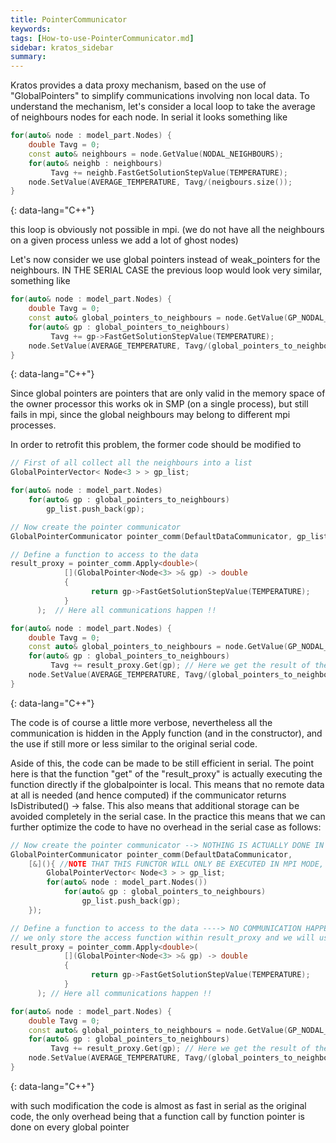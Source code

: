 ```yaml
---
title: PointerCommunicator
keywords: 
tags: [How-to-use-PointerCommunicator.md]
sidebar: kratos_sidebar
summary: 
---
```


Kratos provides a data proxy mechanism, based on the use of "GlobalPointers" to simplify communications involving non local data.
To understand the mechanism, let's consider a local loop to take the average of neighbours nodes for each node.
In serial it looks something like

```cpp
for(auto& node : model_part.Nodes) {
    double Tavg = 0;
    const auto& neighbours = node.GetValue(NODAL_NEIGHBOURS);
    for(auto& neighb : neighbours)
         Tavg += neighb.FastGetSolutionStepValue(TEMPERATURE);
    node.SetValue(AVERAGE_TEMPERATURE, Tavg/(neigbours.size());
}
```
{: data-lang="C++"}

this loop is obviously not possible in mpi. (we do not have all the neighbours on a given process unless we add a lot of ghost nodes)

Let's now consider we use global pointers instead of weak_pointers for the neighbours. IN THE SERIAL CASE the previous loop would look very similar, something like

```cpp
for(auto& node : model_part.Nodes) {
    double Tavg = 0;
    const auto& global_pointers_to_neighbours = node.GetValue(GP_NODAL_NEIGHBOURS);
    for(auto& gp : global_pointers_to_neighbours)
         Tavg += gp->FastGetSolutionStepValue(TEMPERATURE);
    node.SetValue(AVERAGE_TEMPERATURE, Tavg/(global_pointers_to_neighbours.size());
}
```
{: data-lang="C++"}

Since global pointers are pointers that are only valid in the memory space of the owner processor
this works ok in SMP (on a single process), but still fails in mpi, since the global neighbours may belong to different mpi processes.

In order to retrofit this problem, the former code should be modified to

```cpp
// First of all collect all the neighbours into a list
GlobalPointerVector< Node<3 > > gp_list;

for(auto& node : model_part.Nodes)
    for(auto& gp : global_pointers_to_neighbours)
        gp_list.push_back(gp);

// Now create the pointer communicator
GlobalPointerCommunicator pointer_comm(DefaultDataCommunicator, gp_list); // Here we prepare the communication

// Define a function to access to the data
result_proxy = pointer_comm.Apply<double>(
            [](GlobalPointer<Node<3> >& gp) -> double
            {
                  return gp->FastGetSolutionStepValue(TEMPERATURE);
            }
      );  // Here all communications happen !!

for(auto& node : model_part.Nodes) {
    double Tavg = 0;
    const auto& global_pointers_to_neighbours = node.GetValue(GP_NODAL_NEIGHBOURS);
    for(auto& gp : global_pointers_to_neighbours)
         Tavg += result_proxy.Get(gp); // Here we get the result of the application of the function onto gp. This is so BOTH for LOCAL GPs and for REMOTE GPs
    node.SetValue(AVERAGE_TEMPERATURE, Tavg/(global_pointers_to_neighbours.size());
}
```
{: data-lang="C++"}

The code is of course a little more verbose, nevertheless all the communication is hidden in the Apply function (and in the constructor), and the use if still more or less similar to the original serial code.

Aside of this, the code can be made to be still efficient in serial. The point here is that the function "get" of the "result_proxy" is actually executing the function directly if the globalpointer is local. This means that no remote data at all is needed (and hence computed) if the communicator returns IsDistributed() -> false.
This also means that additional storage can be avoided completely in the serial case.
In the practice this means that we can further optimize the code to have no overhead in the serial case as follows:

```cpp
// Now create the pointer communicator --> NOTHING IS ACTUALLY DONE IN THE SERIAL CASE!
GlobalPointerCommunicator pointer_comm(DefaultDataCommunicator, 
    [&](){ //NOTE THAT THIS FUNCTOR WILL ONLY BE EXECUTED IN MPI MODE, it has no overhead in serial!!
        GlobalPointerVector< Node<3 > > gp_list;        
        for(auto& node : model_part.Nodes())
            for(auto& gp : global_pointers_to_neighbours)
                gp_list.push_back(gp);
    }); 

// Define a function to access to the data ----> NO COMMUNICATION HAPPENS IN THE SERIAL CASE
// we only store the access function within result_proxy and we will use it on every "Get" call
result_proxy = pointer_comm.Apply<double>(
            [](GlobalPointer<Node<3> >& gp) -> double
            {
                  return gp->FastGetSolutionStepValue(TEMPERATURE);
            }
      ); // Here all communications happen !!

for(auto& node : model_part.Nodes) {
    double Tavg = 0;
    const auto& global_pointers_to_neighbours = node.GetValue(GP_NODAL_NEIGHBOURS);
    for(auto& gp : global_pointers_to_neighbours)
         Tavg += result_proxy.Get(gp); // Here we get the result of the application of the function onto gp. This is so BOTH for LOCAL GPs and for REMOTE GPs
    node.SetValue(AVERAGE_TEMPERATURE, Tavg/(global_pointers_to_neighbours.size());
}
```
{: data-lang="C++"}

with such modification the code is almost as fast in serial as the original code, the only overhead being that a function call by function pointer is done on every global pointer

